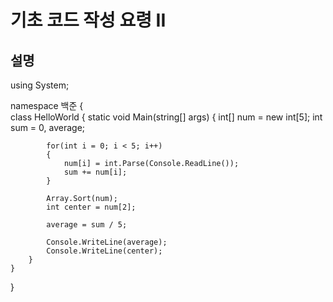 # 기초 코드 작성 요령 II

## 설명

using System;

namespace 백준
{    
    class HelloWorld {
        static void Main(string[] args) {
            int[] num = new int[5];
            int sum = 0, average;
            
            for(int i = 0; i < 5; i++)
            {
                num[i] = int.Parse(Console.ReadLine());
                sum += num[i];
            }

            Array.Sort(num);
            int center = num[2];

            average = sum / 5;

            Console.WriteLine(average);
            Console.WriteLine(center);
        }
    }
}
